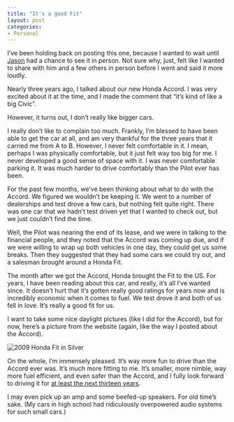 ```yaml
---
title: "It's a good Fit"
layout: post
categories:
- Personal
---
```

I’ve been holding back on posting this one, because I wanted to wait until [Jason][1] had a chance to see it in person. Not sure why, just, felt like I wanted to share with him and a few others in person before I went and said it more loudly.

Nearly three years ago, I talked about our new Honda Accord. I was very excited about it at the time, and I made the comment that “it’s kind of like a big Civic”.

However, it turns out, I don’t really like bigger cars.

I really don’t like to complain too much. Frankly, I’m blessed to have been able to get the car at all, and am very thankful for the three years that it carried me from A to B. However, I never felt comfortable in it. I mean, perhaps I was physically comfortable, but it just felt way too big for me. I never developed a good sense of space with it. I was never comfortable parking it. It was much harder to drive comfortably than the Pilot ever has been.

For the past few months, we’ve been thinking about what to do with the Accord. We figured we wouldn’t be keeping it. We went to a number of dealerships and test drove a few cars, but nothing felt quite right. There was one car that we hadn’t test driven yet that I wanted to check out, but we just couldn’t find the time.

Well, the Pilot was nearing the end of its lease, and we were in talking to the financial people, and they noted that the Accord was coming up due, and if we were willing to wrap up both vehicles in one day, they could get us some breaks. Then they suggested that they had some cars we could try out, and a salesman brought around a Honda Fit.

The month after we got the Accord, Honda brought the Fit to the US. For years, I have been reading about this car, and really, it’s all I’ve wanted since. It doesn’t hurt that it’s gotten really good ratings for years now and is incredibly economic when it comes to fuel. We test drove it and both of us fell in love. It’s really a good fit for us.

I want to take some nice daylight pictures (like I did for the Accord), but for now, here’s a picture from the website (again, like the way I posted about the Accord).

![2009 Honda Fit in Silver][2]

On the whole, I’m immensely pleased. It’s way more fun to drive than the Accord ever was. It’s much more fitting to me. It’s smaller, more nimble, way more fuel efficient, and even safer than the Accord, and I fully look forward to driving it for [at least the next thirteen years][3].

I may even pick up an amp and some beefed-up speakers. For old time’s sake. (My cars in high school had ridiculously overpowered audio systems for such small cars.)

 [1]: http://www.rubberduckmuseum.com
 [2]: http://www.randomthink.net/pictures/honda_fit_base.jpg
 [3]: http://www.getrichslowly.org/blog/2009/01/21/why-i-drive-a-13-year-old-car/